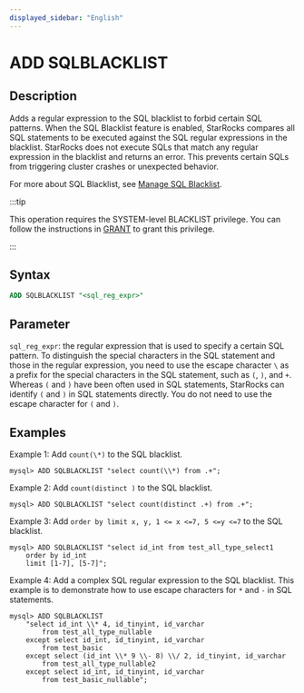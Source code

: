 ```yaml
---
displayed_sidebar: "English"
---
```


# ADD SQLBLACKLIST

## Description

Adds a regular expression to the SQL blacklist to forbid certain SQL patterns. When the SQL Blacklist feature is enabled, StarRocks compares all SQL statements to be executed against the SQL regular expressions in the blacklist. StarRocks does not execute SQLs that match any regular expression in the blacklist and returns an error. This prevents certain SQLs from triggering cluster crashes or unexpected behavior.

For more about SQL Blacklist, see [Manage SQL Blacklist](../../../administration/Blacklist.md).

:::tip

This operation requires the SYSTEM-level BLACKLIST privilege. You can follow the instructions in [GRANT](../account-management/GRANT.md) to grant this privilege.

:::

## Syntax

```SQL
ADD SQLBLACKLIST "<sql_reg_expr>"
```

## Parameter

`sql_reg_expr`: the regular expression that is used to specify a certain SQL pattern. To distinguish the special characters in the SQL statement and those in the regular expression, you need to use the escape character `\` as a prefix for the special characters in the SQL statement, such as `(`, `)`, and `+`. Whereas `(` and `)` have been often used in SQL statements, StarRocks can identify `(` and `)` in SQL statements directly. You do not need to use the escape character for `(` and `)`.

## Examples

Example 1: Add `count(\*)` to the SQL blacklist.

```Plain
mysql> ADD SQLBLACKLIST "select count(\\*) from .+";
```

Example 2: Add `count(distinct )` to the SQL blacklist.

```Plain
mysql> ADD SQLBLACKLIST "select count(distinct .+) from .+";
```

Example 3: Add `order by limit x, y, 1 <= x <=7, 5 <=y <=7` to the SQL blacklist.

```Plain
mysql> ADD SQLBLACKLIST "select id_int from test_all_type_select1 
    order by id_int 
    limit [1-7], [5-7]";
```

Example 4: Add a complex SQL regular expression to the SQL blacklist. This example is to demonstrate how to use escape characters for `*` and `-` in SQL statements.

```Plain
mysql> ADD SQLBLACKLIST 
    "select id_int \\* 4, id_tinyint, id_varchar 
        from test_all_type_nullable 
    except select id_int, id_tinyint, id_varchar 
        from test_basic 
    except select (id_int \\* 9 \\- 8) \\/ 2, id_tinyint, id_varchar 
        from test_all_type_nullable2 
    except select id_int, id_tinyint, id_varchar 
        from test_basic_nullable";
```
